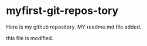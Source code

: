 # myfirst-git-repos-tory
Here is my github repository.
MY readme.md file added.

this file is modified.
